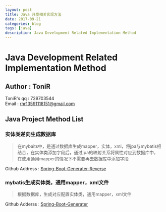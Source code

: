 ```yaml
---
layout: post
title: Java 开发相关实现方法
date: 2017-09-21
categories: blog
tags: [java]
description: Java Development Related Implementation Method
---
```


# Java Development Related Implementation Method
## Author : ToniR
ToniR's qq : 729703544<br>
Email : rhr13591118151@gmail.com

## Java Project Method List

### 实体类逆向生成数据库

> 在mybaits中，是通过数据库生成mapper，实体，xml，将jpa与mybatis相结合，在实体类添加字段后，通过jpa的映射关系将属性对应到数据库中，在使用通用mapper的情况下不需要再去数据库中添加字段

Github Address : [Spring-Boot-Generater-Reverse](https://github.com/RuanHR/Spring-Boot-Generater-Reverse)

### mybatis生成实体类，通用mapper，xml文件

> 根据数据库，生成对应配置实体类，通用mapper，xml文件

Github Adderss : [Spring-Boot-Generater](https://github.com/RuanHR/Spring-Boot-Generater)
